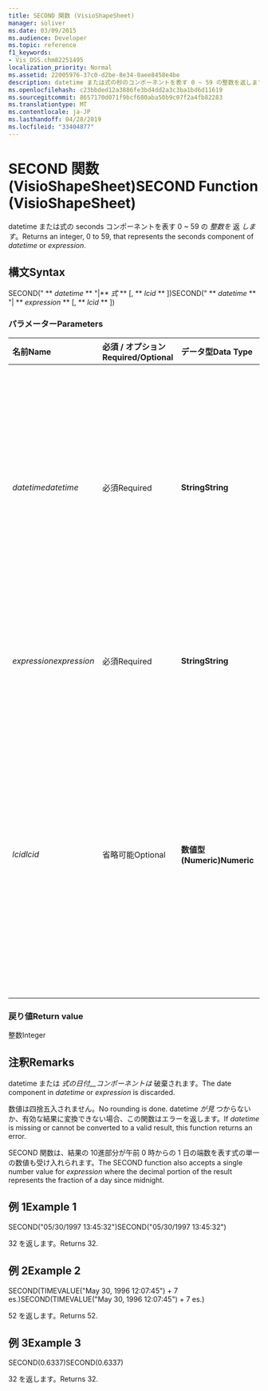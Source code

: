```yaml
---
title: SECOND 関数 (VisioShapeSheet)
manager: soliver
ms.date: 03/09/2015
ms.audience: Developer
ms.topic: reference
f1_keywords:
- Vis_DSS.chm82251495
localization_priority: Normal
ms.assetid: 22005976-37c0-d2be-8e34-8aee8458e4be
description: datetime または式の秒のコンポーネントを表す 0 ~ 59 の整数を返します。
ms.openlocfilehash: c23bbded12a3886fe3bd4dd2a3c3ba1bd6d11619
ms.sourcegitcommit: 8657170d071f9bcf680aba50b9c07f2a4fb82283
ms.translationtype: MT
ms.contentlocale: ja-JP
ms.lasthandoff: 04/28/2019
ms.locfileid: "33404877"
---
```

# <a name="second-function-visioshapesheet"></a><span data-ttu-id="7d0dd-103">SECOND 関数 (VisioShapeSheet)</span><span class="sxs-lookup"><span data-stu-id="7d0dd-103">SECOND Function (VisioShapeSheet)</span></span>

<span data-ttu-id="7d0dd-104">datetime または式の seconds コンポーネントを表す 0 ~ 59 の  _整数を_ 返  _します_。</span><span class="sxs-lookup"><span data-stu-id="7d0dd-104">Returns an integer, 0 to 59, that represents the seconds component of  _datetime_ or  _expression_.</span></span>
  
## <a name="syntax"></a><span data-ttu-id="7d0dd-105">構文</span><span class="sxs-lookup"><span data-stu-id="7d0dd-105">Syntax</span></span>

<span data-ttu-id="7d0dd-106">SECOND(" \*\* *datetime* \*\* "|\*\* *式* \*\* [, \*\* *lcid* \*\* ])</span><span class="sxs-lookup"><span data-stu-id="7d0dd-106">SECOND(" \*\* *datetime* \*\* "| \*\* *expression* \*\* [, \*\* *lcid* \*\* ])</span></span> 
  
### <a name="parameters"></a><span data-ttu-id="7d0dd-107">パラメーター</span><span class="sxs-lookup"><span data-stu-id="7d0dd-107">Parameters</span></span>

|<span data-ttu-id="7d0dd-108">**名前**</span><span class="sxs-lookup"><span data-stu-id="7d0dd-108">**Name**</span></span>|<span data-ttu-id="7d0dd-109">**必須 / オプション**</span><span class="sxs-lookup"><span data-stu-id="7d0dd-109">**Required/Optional**</span></span>|<span data-ttu-id="7d0dd-110">**データ型**</span><span class="sxs-lookup"><span data-stu-id="7d0dd-110">**Data Type**</span></span>|<span data-ttu-id="7d0dd-111">**説明**</span><span class="sxs-lookup"><span data-stu-id="7d0dd-111">**Description**</span></span>|
|:-----|:-----|:-----|:-----|
| <span data-ttu-id="7d0dd-112">_datetime_</span><span class="sxs-lookup"><span data-stu-id="7d0dd-112">_datetime_</span></span> <br/> |<span data-ttu-id="7d0dd-113">必須</span><span class="sxs-lookup"><span data-stu-id="7d0dd-113">Required</span></span>  <br/> |<span data-ttu-id="7d0dd-114">**String**</span><span class="sxs-lookup"><span data-stu-id="7d0dd-114">**String**</span></span> <br/> |<span data-ttu-id="7d0dd-115">日付および時刻として一般的に認識される任意の文字列、または日付および時刻を含んだセルに対する参照を指定します。</span><span class="sxs-lookup"><span data-stu-id="7d0dd-115">Any string commonly recognized as a date and time or a reference to a cell containing a date and time.</span></span>  <br/> |
| <span data-ttu-id="7d0dd-116">_expression_</span><span class="sxs-lookup"><span data-stu-id="7d0dd-116">_expression_</span></span> <br/> |<span data-ttu-id="7d0dd-117">必須</span><span class="sxs-lookup"><span data-stu-id="7d0dd-117">Required</span></span>  <br/> |<span data-ttu-id="7d0dd-118">**String**</span><span class="sxs-lookup"><span data-stu-id="7d0dd-118">**String**</span></span> <br/> | <span data-ttu-id="7d0dd-119">日付および時刻を算出する式を指定します。</span><span class="sxs-lookup"><span data-stu-id="7d0dd-119">Any expression that yields a date and time.</span></span>  <br/> |
| <span data-ttu-id="7d0dd-120">_lcid_</span><span class="sxs-lookup"><span data-stu-id="7d0dd-120">_lcid_</span></span> <br/> |<span data-ttu-id="7d0dd-121">省略可能</span><span class="sxs-lookup"><span data-stu-id="7d0dd-121">Optional</span></span>  <br/> |<span data-ttu-id="7d0dd-122">**数値型 (Numeric)**</span><span class="sxs-lookup"><span data-stu-id="7d0dd-122">**Numeric**</span></span> <br/> |<span data-ttu-id="7d0dd-123">非地域的な日時の評価に使用するロケール  _識別子_ です。</span><span class="sxs-lookup"><span data-stu-id="7d0dd-123">The locale identifier to be used in evaluating a nonlocal  _datetime_.</span></span> <span data-ttu-id="7d0dd-124">ロケール識別子は、システムのヘッダー ファイルに記述されている数字です。</span><span class="sxs-lookup"><span data-stu-id="7d0dd-124">The locale identifier is a number described in the system header files.</span></span>  <br/> |
   
### <a name="return-value"></a><span data-ttu-id="7d0dd-125">戻り値</span><span class="sxs-lookup"><span data-stu-id="7d0dd-125">Return value</span></span>

<span data-ttu-id="7d0dd-126">整数</span><span class="sxs-lookup"><span data-stu-id="7d0dd-126">Integer</span></span>
  
## <a name="remarks"></a><span data-ttu-id="7d0dd-127">注釈</span><span class="sxs-lookup"><span data-stu-id="7d0dd-127">Remarks</span></span>

<span data-ttu-id="7d0dd-128">datetime または _式の日付__コンポーネントは_ 破棄されます。</span><span class="sxs-lookup"><span data-stu-id="7d0dd-128">The date component in  _datetime_ or  _expression_ is discarded.</span></span> 
  
<span data-ttu-id="7d0dd-129">数値は四捨五入されません。</span><span class="sxs-lookup"><span data-stu-id="7d0dd-129">No rounding is done.</span></span> <span data-ttu-id="7d0dd-130">datetime  _が見_ つからないか、有効な結果に変換できない場合、この関数はエラーを返します。</span><span class="sxs-lookup"><span data-stu-id="7d0dd-130">If  _datetime_ is missing or cannot be converted to a valid result, this function returns an error.</span></span> 
  
<span data-ttu-id="7d0dd-131">SECOND 関数は、結果の 10進部分が午前 0 時からの 1 日の端数を表す式の単一の数値も受け入れられます。</span><span class="sxs-lookup"><span data-stu-id="7d0dd-131">The SECOND function also accepts a single number value for  _expression_ where the decimal portion of the result represents the fraction of a day since midnight.</span></span> 
  
## <a name="example-1"></a><span data-ttu-id="7d0dd-132">例 1</span><span class="sxs-lookup"><span data-stu-id="7d0dd-132">Example 1</span></span>

<span data-ttu-id="7d0dd-133">SECOND("05/30/1997 13:45:32")</span><span class="sxs-lookup"><span data-stu-id="7d0dd-133">SECOND("05/30/1997 13:45:32")</span></span>
  
<span data-ttu-id="7d0dd-134">32 を返します。</span><span class="sxs-lookup"><span data-stu-id="7d0dd-134">Returns 32.</span></span>
  
## <a name="example-2"></a><span data-ttu-id="7d0dd-135">例 2</span><span class="sxs-lookup"><span data-stu-id="7d0dd-135">Example 2</span></span>

<span data-ttu-id="7d0dd-136">SECOND(TIMEVALUE("May 30, 1996 12:07:45") + 7 es.)</span><span class="sxs-lookup"><span data-stu-id="7d0dd-136">SECOND(TIMEVALUE("May 30, 1996 12:07:45") + 7 es.)</span></span>
  
<span data-ttu-id="7d0dd-137">52 を返します。</span><span class="sxs-lookup"><span data-stu-id="7d0dd-137">Returns 52.</span></span>
  
## <a name="example-3"></a><span data-ttu-id="7d0dd-138">例 3</span><span class="sxs-lookup"><span data-stu-id="7d0dd-138">Example 3</span></span>

<span data-ttu-id="7d0dd-139">SECOND(0.6337)</span><span class="sxs-lookup"><span data-stu-id="7d0dd-139">SECOND(0.6337)</span></span>
  
<span data-ttu-id="7d0dd-140">32 を返します。</span><span class="sxs-lookup"><span data-stu-id="7d0dd-140">Returns 32.</span></span>
  

